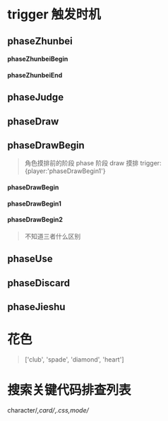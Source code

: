 # trigger 触发时机
## phaseZhunbei

#### phaseZhunbeiBegin

#### phaseZhunbeiEnd

## phaseJudge

## phaseDraw


## phaseDrawBegin
> 角色摸排前的阶段
phase 阶段
draw 摸排
trigger:{player:'phaseDrawBegin1'}
#### phaseDrawBegin
#### phaseDrawBegin1 
#### phaseDrawBegin2
> 不知道三者什么区别

## phaseUse

## phaseDiscard


## phaseJieshu


# 花色
> ['club', 'spade', 'diamond', 'heart']


# 搜索关键代码排查列表
character/*,card/*,*.css,mode/*